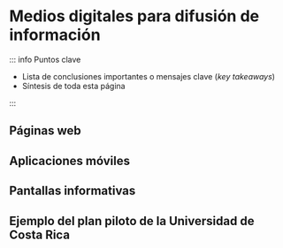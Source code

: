 # Medios digitales para difusión de información

::: info Puntos clave

- Lista de conclusiones importantes o mensajes clave (_key takeaways_)
- Síntesis de toda esta página

:::

## Páginas web

## Aplicaciones móviles

## Pantallas informativas

## Ejemplo del plan piloto de la Universidad de Costa Rica
